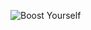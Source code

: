 ![Boost Yourself](https://repository-images.githubusercontent.com/283029454/f88b2c80-daf3-11ea-9d0c-17bb152f9750)
